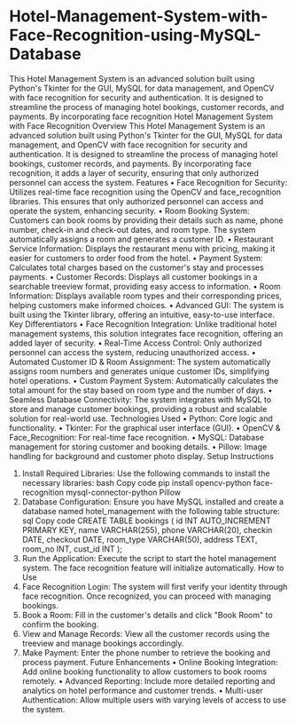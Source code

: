 # Hotel-Management-System-with-Face-Recognition-using-MySQL-Database
This Hotel Management System is an advanced solution built using Python's Tkinter for the GUI, MySQL for data management, and OpenCV with face recognition for security and authentication. It is designed to streamline the process of managing hotel bookings, customer records, and payments. By incorporating face recognition
Hotel Management System with Face Recognition
Overview
This Hotel Management System is an advanced solution built using Python's Tkinter for the GUI, MySQL for data management, and OpenCV with face recognition for security and authentication. It is designed to streamline the process of managing hotel bookings, customer records, and payments. By incorporating face recognition, it adds a layer of security, ensuring that only authorized personnel can access the system.
Features
•	Face Recognition for Security: Utilizes real-time face recognition using the OpenCV and face_recognition libraries. This ensures that only authorized personnel can access and operate the system, enhancing security.
•	Room Booking System: Customers can book rooms by providing their details such as name, phone number, check-in and check-out dates, and room type. The system automatically assigns a room and generates a customer ID.
•	Restaurant Service Information: Displays the restaurant menu with pricing, making it easier for customers to order food from the hotel.
•	Payment System: Calculates total charges based on the customer's stay and processes payments.
•	Customer Records: Displays all customer bookings in a searchable treeview format, providing easy access to information.
•	Room Information: Displays available room types and their corresponding prices, helping customers make informed choices.
•	Advanced GUI: The system is built using the Tkinter library, offering an intuitive, easy-to-use interface.
Key Differentiators
•	Face Recognition Integration: Unlike traditional hotel management systems, this solution integrates face recognition, offering an added layer of security.
•	Real-Time Access Control: Only authorized personnel can access the system, reducing unauthorized access.
•	Automated Customer ID & Room Assignment: The system automatically assigns room numbers and generates unique customer IDs, simplifying hotel operations.
•	Custom Payment System: Automatically calculates the total amount for the stay based on room type and the number of days.
•	Seamless Database Connectivity: The system integrates with MySQL to store and manage customer bookings, providing a robust and scalable solution for real-world use.
Technologies Used
•	Python: Core logic and functionality.
•	Tkinter: For the graphical user interface (GUI).
•	OpenCV & Face_Recognition: For real-time face recognition.
•	MySQL: Database management for storing customer and booking details.
•	Pillow: Image handling for background and customer photo display.
Setup Instructions
1.	Install Required Libraries:
Use the following commands to install the necessary libraries:
bash
Copy code
pip install opencv-python face-recognition mysql-connector-python Pillow
2.	Database Configuration:
Ensure you have MySQL installed and create a database named hotel_management with the following table structure:
sql
Copy code
CREATE TABLE bookings (
    id INT AUTO_INCREMENT PRIMARY KEY,
    name VARCHAR(255),
    phone VARCHAR(20),
    checkin DATE,
    checkout DATE,
    room_type VARCHAR(50),
    address TEXT,
    room_no INT,
    cust_id INT
);
3.	Run the Application:
Execute the script to start the hotel management system. The face recognition feature will initialize automatically.
How to Use
1.	Face Recognition Login: The system will first verify your identity through face recognition. Once recognized, you can proceed with managing bookings.
2.	Book a Room: Fill in the customer's details and click "Book Room" to confirm the booking.
3.	View and Manage Records: View all the customer records using the treeview and manage bookings accordingly.
4.	Make Payment: Enter the phone number to retrieve the booking and process payment.
Future Enhancements
•	Online Booking Integration: Add online booking functionality to allow customers to book rooms remotely.
•	Advanced Reporting: Include more detailed reporting and analytics on hotel performance and customer trends.
•	Multi-user Authentication: Allow multiple users with varying levels of access to use the system.
